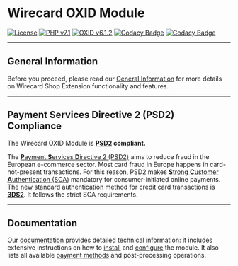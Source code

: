 # Wirecard OXID Module

[![License](https://img.shields.io/badge/license-GPLv3-blue.svg)](https://raw.githubusercontent.com/wirecard/oxid-ee/master/LICENSE)
[![PHP v7.1](https://img.shields.io/badge/php-v7.1-yellow.svg)](http://www.php.net)
[![OXID v6.1.2](https://img.shields.io/badge/OXID-v6.1.2-red.svg)](https://www.oxid-esales.com/)
[![Codacy Badge](https://api.codacy.com/project/badge/Grade/f93b8dbbac4c455c8e216916cfab0b66)](https://app.codacy.com/app/Wirecard/oxid-ee?utm_source=github.com&utm_medium=referral&utm_content=wirecard/oxid-ee&utm_campaign=Badge_Grade_Settings)
[![Codacy Badge](https://api.codacy.com/project/badge/Coverage/b8b954ccf80544a1bdd0f89646d07ed1)](https://www.codacy.com/app/Wirecard/oxid-ee?utm_source=github.com&utm_medium=referral&utm_content=wirecard/oxid-ee&utm_campaign=Badge_Coverage)
***
## General Information 
Before you proceed, please read our [General Information](https://github.com/wirecard/oxid-ee/wiki/Wirecard-Shop-Extensions-General-Information) for more details on Wirecard Shop Extension functionality and features.

***
## Payment Services Directive 2 (PSD2) Compliance 
The Wirecard OXID Module is **[PSD2](https://doc.wirecard.com/CreditCard.html#CreditCard_PSD2) compliant.**  

The [**P**ayment **S**ervices **D**irective 2 (PSD2)](https://doc.wirecard.com/CreditCard.html#CreditCard_PSD2) aims to reduce fraud in the European e-commerce sector. Most card fraud in Europe happens in card-not-present transactions. For this reason, PSD2 makes [**S**trong **C**ustomer **A**uthentication (SCA)](https://doc.wirecard.com/CreditCard.html#CreditCard_PSD2_SCA) mandatory for consumer-initiated online payments. The new standard authentication method for credit card transactions is [**3DS2**](https://doc.wirecard.com/CreditCard.html#CreditCard_3DS2). It follows the strict SCA requirements.

***
## Documentation

Our [documentation](https://github.com/wirecard/oxid-ee/wiki) provides detailed technical information: it includes extensive instructions on how to [install](https://github.com/wirecard/oxid-ee/wiki/Installation) and [configure](https://github.com/wirecard/oxid-ee/wiki/Configuration) the module. It also lists all available [payment methods](https://github.com/wirecard/oxid-ee/wiki#supported-payment-methods) and post-processing operations.
